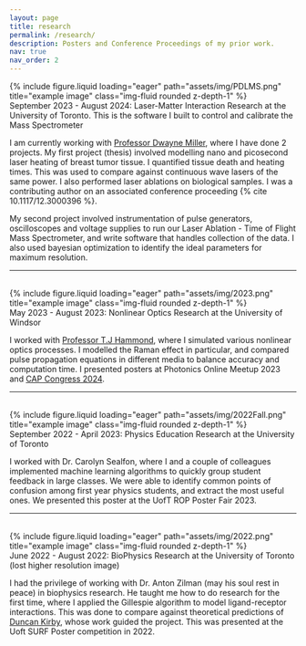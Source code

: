 ```yaml
---
layout: page
title: research
permalink: /research/
description: Posters and Conference Proceedings of my prior work.
nav: true
nav_order: 2
---
```




<div class="row">
    <div class="col-sm mt-3 mt-md-0">
        {% include figure.liquid loading="eager" path="assets/img/PDLMS.png" title="example image" class="img-fluid rounded z-depth-1" %}
    </div>
</div>
<div class="caption">
    September 2023 - August 2024: Laser-Matter Interaction Research at the University of Toronto. This is the software I built to control and calibrate the Mass Spectrometer
</div>

I am currently working with <a href="https://lphys.chem.utoronto.ca/">Professor Dwayne Miller</a>, where I have done 2 projects. My first project (thesis) involved modelling nano and picosecond laser heating of breast tumor tissue. I quantified tissue death and heating times. This was used to compare against continuous wave lasers of the same power. I also performed laser ablations on biological samples. I was a contributing author on an associated conference proceeding {% cite 10.1117/12.3000396 %}.

My second project involved instrumentation of pulse generators, oscilloscopes and voltage supplies to run our Laser Ablation - Time of Flight Mass Spectrometer, and write software that handles collection of the data. I also used bayesian optimization to identify the ideal parameters for maximum resolution. 

-----------------------------------------------------------------------------------------------------------------------------------------------------------------------
<br>


<div class="row">
    <div class="col-sm mt-3 mt-md-0">
        {% include figure.liquid loading="eager" path="assets/img/2023.png" title="example image" class="img-fluid rounded z-depth-1" %}
    </div>
</div>
<div class="caption">
    May 2023 - August 2023: Nonlinear Optics Research at the University of Windsor
</div>

I worked with <a href="https://www.uwindsor.ca/people/thammond/profiles/thammond">Professor T.J Hammond</a>, where I simulated various nonlinear optics processes. I modelled the Raman effect in particular, and compared pulse propagation equations in different media to balance accuracy and computation time. I presented posters at Photonics Online Meetup 2023 and <a href="https://indico.cern.ch/event/1316311/contributions/5867454/">CAP Congress 2024</a>.


-----------------------------------------------------------------------------------------------------------------------------------------------------------------------
<br>




<div class="row">
    <div class="col-sm mt-3 mt-md-0">
        {% include figure.liquid loading="eager" path="assets/img/2022Fall.png" title="example image" class="img-fluid rounded z-depth-1" %}
    </div>
</div>
<div class="caption">
    September 2022 - April 2023: Physics Education Research at the University of Toronto
</div>

I worked with Dr. Carolyn Sealfon, where I and a couple of colleagues implemented machine learning algorithms to quickly group student feedback in large classes. We were able to identify common points of confusion among first year physics students, and extract the most useful ones. We presented this poster at the UofT ROP Poster Fair 2023.


-----------------------------------------------------------------------------------------------------------------------------------------------------------------------
<br>



<div class="row">
    <div class="col-sm mt-3 mt-md-0">
        {% include figure.liquid loading="eager" path="assets/img/2022.png" title="example image" class="img-fluid rounded z-depth-1" %}
    </div>
</div>
<div class="caption">
    June 2022 - August 2022: BioPhysics Research at the University of Toronto (lost higher resolution image)
</div>

I had the privilege of working with Dr. Anton Zilman (may his soul rest in peace) in biophysics research. He taught me how to do research for the first time, where I applied the Gillespie algorithm to model ligand-receptor interactions. This was done to compare against theoretical predictions of <a href="https://scholar.google.com/citations?user=6R-iNwsAAAAJ">Duncan Kirby</a>, whose work guided the project. This was presented at the Uoft SURF Poster competition in 2022.


